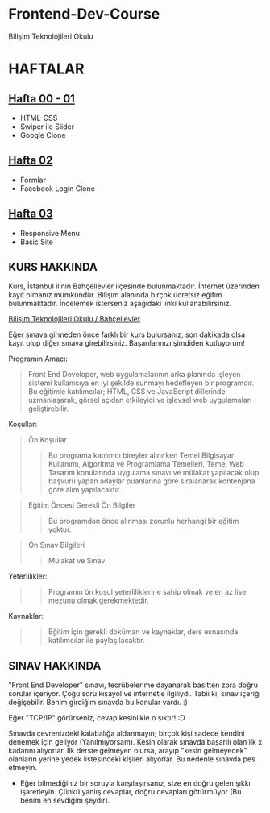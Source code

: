 # Frontend-Dev-Course
Bilişim Teknolojileri Okulu

# HAFTALAR
## [Hafta 00 - 01](https://github.com/damlahub/Frontend-Dev-Course/tree/main/Hafta_0-1)
- HTML-CSS
- Swiper ile Slider
- Google Clone
## [Hafta 02](https://github.com/damlahub/Frontend-Dev-Course/tree/main/Hafta_2)
- Formlar
- Facebook Login Clone
## [Hafta 03](https://github.com/damlahub/Frontend-Dev-Course/tree/main/Hafta_3)
- Responsive Menu
- Basic Site
## KURS HAKKINDA
Kurs, İstanbul ilinin Bahçelievler ilçesinde bulunmaktadır. İnternet üzerinden kayıt olmanız mümkündür. Bilişim alanında birçok ücretsiz eğitim bulunmaktadır. İncelemek isterseniz aşağıdaki linki kullanabilirsiniz.

[Bilişim Teknolojileri Okulu / Bahçelievler](https://enstitu.ibb.istanbul/portal/kurs_icerik.aspx?KursMerkezi=1076)

Eğer sınava girmeden önce farklı bir kurs bulursanız, son dakikada olsa kayıt olup diğer sınava girebilirsiniz. Başarılarınızı şimdiden kutluyorum!

Programın Amacı:
> Front End Developer, web uygulamalarının arka planında işleyen sistemi kullanıcıya en iyi şekilde sunmayı hedefleyen bir programdır. Bu eğitimle katılımcılar; HTML, CSS ve JavaScript dillerinde uzmanlaşarak, görsel açıdan etkileyici ve işlevsel web uygulamaları geliştirebilir.

Koşullar:
> Ön Koşullar
>> Bu programa katılımcı bireyler alınırken Temel Bilgisayar Kullanımı, Algoritma ve Programlama Temelleri, Temel Web Tasarım konularında uygulama sınavı ve mülakat yapılacak olup başvuru yapan adaylar puanlarına göre sıralanarak kontenjana göre alım yapılacaktır. 

> Eğitim Öncesi Gerekli Ön Bilgiler
>> Bu programdan önce alınması zorunlu herhangi bir eğitim yoktur.

> Ön Sınav Bilgileri
>> Mülakat ve Sınav

Yeterlilikler:
>> Programın ön koşul yeterliliklerine sahip olmak ve en az lise mezunu olmak gerekmektedir.

Kaynaklar:
>> Eğitim için gerekli doküman ve kaynaklar, ders esnasında katılımcılar ile paylaşılacaktır.

## SINAV HAKKINDA
"Front End Developer" sınavı, tecrübelerime dayanarak basitten zora doğru sorular içeriyor. Çoğu soru kısayol ve internetle ilgiliydi. Tabii ki, sınav içeriği değişebilir. Benim girdiğim sınavda bu konular vardı. :)

Eğer "TCP/IP" görürseniz, cevap kesinlikle o şıktır! :D

Sınavda çevrenizdeki kalabalığa aldanmayın; birçok kişi sadece kendini denemek için geliyor (Yanılmıyorsam). Kesin olarak sınavda başarılı olan ilk x kadarını alıyorlar. İlk derste gelmeyen olursa, arayıp "kesin gelmeyecek" olanların yerine yedek listesindeki kişileri alıyorlar. Bu nedenle sınavda pes etmeyin.
* Eğer bilmediğiniz bir soruyla karşılaşırsanız, size en doğru gelen şıkkı işaretleyin. Çünkü yanlış cevaplar, doğru cevapları götürmüyor (Bu benim en sevdiğim şeydir).
